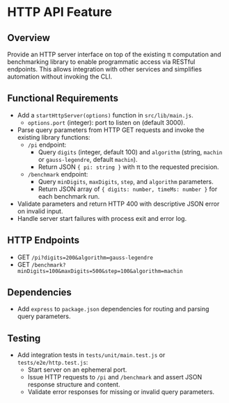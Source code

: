 # HTTP API Feature

## Overview
Provide an HTTP server interface on top of the existing π computation and benchmarking library to enable programmatic access via RESTful endpoints. This allows integration with other services and simplifies automation without invoking the CLI.

## Functional Requirements

- Add a `startHttpServer(options)` function in `src/lib/main.js`.
  - `options.port` (integer): port to listen on (default 3000).
- Parse query parameters from HTTP GET requests and invoke the existing library functions:
  - `/pi` endpoint:
    - Query `digits` (integer, default 100) and `algorithm` (string, `machin` or `gauss-legendre`, default `machin`).
    - Return JSON `{ pi: string }` with π to the requested precision.
  - `/benchmark` endpoint:
    - Query `minDigits`, `maxDigits`, `step`, and `algorithm` parameters.
    - Return JSON array of `{ digits: number, timeMs: number }` for each benchmark run.
- Validate parameters and return HTTP 400 with descriptive JSON error on invalid input.
- Handle server start failures with process exit and error log.

## HTTP Endpoints

- GET `/pi?digits=200&algorithm=gauss-legendre`
- GET `/benchmark?minDigits=100&maxDigits=500&step=100&algorithm=machin`

## Dependencies

- Add `express` to `package.json` dependencies for routing and parsing query parameters.

## Testing

- Add integration tests in `tests/unit/main.test.js` or `tests/e2e/http.test.js`:
  - Start server on an ephemeral port.
  - Issue HTTP requests to `/pi` and `/benchmark` and assert JSON response structure and content.
  - Validate error responses for missing or invalid query parameters.
